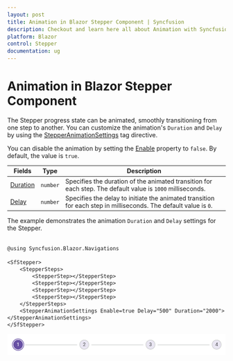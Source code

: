 ```yaml
---
layout: post
title: Animation in Blazor Stepper Component | Syncfusion
description: Checkout and learn here all about Animation with Syncfusion Blazor Stepper component in Blazor Server App and Blazor WebAssembly App.
platform: Blazor
control: Stepper
documentation: ug
---
```


# Animation in Blazor Stepper Component

The Stepper progress state can be animated, smoothly transitioning from one step to another. You can customize the animation's `Duration` and `Delay` by using the [StepperAnimationSettings](https://help.syncfusion.com/cr/blazor/Syncfusion.Blazor.Navigations.StepperAnimationSettings.html) tag directive.

You can disable the animation by setting the [Enable](https://help.syncfusion.com/cr/blazor/Syncfusion.Blazor.Navigations.StepperAnimationSettings.html#Syncfusion_Blazor_Navigations_StepperAnimationSettings_Enable) property to `false`. By default, the value is `true`.

| Fields | Type | Description |
|------|------|-------------|
| [Duration](https://help.syncfusion.com/cr/blazor/Syncfusion.Blazor.Navigations.StepperAnimationSettings.html#Syncfusion_Blazor_Navigations_StepperAnimationSettings_Duration) | `number` | Specifies the duration of the animated transition for each step. The default value is `1000` milliseconds. |
| [Delay](https://help.syncfusion.com/cr/blazor/Syncfusion.Blazor.Navigations.StepperAnimationSettings.html#Syncfusion_Blazor_Navigations_StepperAnimationSettings_Delay) | `number` | Specifies the delay to initiate the animated transition for each step in milliseconds. The default value is `0`. |

The example demonstrates the animation `Duration` and `Delay` settings for the Stepper.

```cshtml

@using Syncfusion.Blazor.Navigations

<SfStepper>
    <StepperSteps>
        <StepperStep></StepperStep>
        <StepperStep></StepperStep>
        <StepperStep></StepperStep>
        <StepperStep></StepperStep>
    </StepperSteps>
    <StepperAnimationSettings Enable=true Delay="500" Duration="2000"></StepperAnimationSettings>
</SfStepper>

```

![Blazor Stepper Component with Animation](./images/Blazor-animation.png)